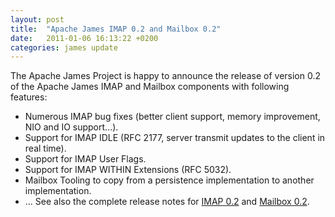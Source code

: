 ```yaml
---
layout: post
title:  "Apache James IMAP 0.2 and Mailbox 0.2"
date:   2011-01-06 16:13:22 +0200
categories: james update
---
```


The Apache James Project is happy to announce the release of version 0.2 of the Apache James IMAP and Mailbox components
with following features:

 - Numerous IMAP bug fixes (better client support, memory improvement, NIO and IO support...).
 - Support for IMAP IDLE (RFC 2177, server transmit updates to the client in real time).
 - Support for IMAP User Flags.
 - Support for IMAP WITHIN Extensions (RFC 5032).
 - Mailbox Tooling to copy from a persistence implementation to another implementation.
 - ... See also the complete release notes for [IMAP 0.2][IMAP] and [Mailbox 0.2][Mailbox].


[IMAP]: http://s.apache.org/n8
[Mailbox]: http://s.apache.org/SNu